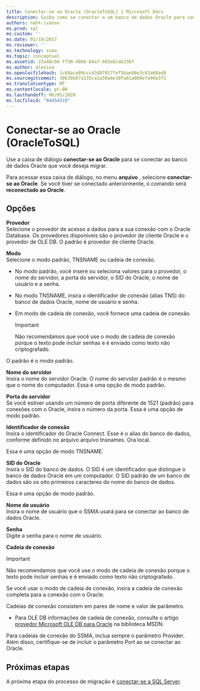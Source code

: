 ```yaml
---
title: Conectar-se ao Oracle (OracleToSQL) | Microsoft Docs
description: Saiba como se conectar a um banco de dados Oracle para começar a migração usando o SSMA para Oracle. Use a caixa de diálogo conectar ao Oracle.
authors: nahk-ivanov
ms.prod: sql
ms.custom: ''
ms.date: 01/19/2017
ms.reviewer: ''
ms.technology: ssma
ms.topic: conceptual
ms.assetid: 23a48cb6-ff30-49bb-b4a7-603ebcab336f
ms.author: alexiva
ms.openlocfilehash: 1c69ace09cccd3d87017fef5bae86e3c03a60ad8
ms.sourcegitcommit: 38639b67a135ca1a50a8e38fa61a089efe90e3f1
ms.translationtype: MT
ms.contentlocale: pt-BR
ms.lasthandoff: 06/05/2020
ms.locfileid: "84454519"
---
```

# <a name="connect-to-oracle-oracletosql"></a>Conectar-se ao Oracle (OracleToSQL)

Use a caixa de diálogo **conectar-se ao Oracle** para se conectar ao banco de dados Oracle que você deseja migrar.

Para acessar essa caixa de diálogo, no menu **arquivo** , selecione **conectar-se ao Oracle**. Se você tiver se conectado anteriormente, o comando será **reconectado ao Oracle**.

## <a name="options"></a>Opções

**Provedor**  
Selecione o provedor de acesso a dados para a sua conexão com o Oracle Database. Os provedores disponíveis são o provedor de cliente Oracle e o provedor de OLE DB. O padrão é provedor de cliente Oracle.

**Modo**  
Selecione o modo padrão, TNSNAME ou cadeia de conexão.

- No modo padrão, você insere ou seleciona valores para o provedor, o nome do servidor, a porta do servidor, o SID do Oracle, o nome de usuário e a senha.
- No modo TNSNAME, insira o identificador de conexão (alias TNS) do banco de dados Oracle, nome de usuário e senha.
- Em modo de cadeia de conexão, você fornece uma cadeia de conexão.

  > [!IMPORTANT]
  > Não recomendamos que você use o modo de cadeia de conexão porque o texto pode incluir senhas e é enviado como texto não criptografado.

O padrão é o modo padrão.

**Nome do servidor**  
Insira o nome do servidor Oracle. O nome do servidor padrão é o mesmo que o nome do computador. Essa é uma opção de modo padrão.

**Porta do servidor**  
Se você estiver usando um número de porta diferente de 1521 (padrão) para conexões com o Oracle, insira o número da porta. Essa é uma opção de modo padrão.

**Identificador de conexão**  
Insira o identificador do Oracle Connect. Esse é o alias do banco de dados, conforme definido no arquivo arquivo tnsnames. Ora local.

Essa é uma opção de modo TNSNAME.

**SID do Oracle**  
Insira o SID do banco de dados. O SID é um identificador que distingue o banco de dados Oracle em um computador. O SID padrão de um banco de dados são os oito primeiros caracteres do nome do banco de dados.

Essa é uma opção de modo padrão.

**Nome de usuário**  
Insira o nome de usuário que o SSMA usará para se conectar ao banco de dados Oracle.

**Senha**  
Digite a senha para o nome de usuário.

**Cadeia de conexão**  
> [!IMPORTANT]
> Não recomendamos que você use o modo de cadeia de conexão porque o texto pode incluir senhas e é enviado como texto não criptografado.

Se você usar o modo de cadeia de conexão, insira a cadeia de conexão completa para a conexão com o Oracle.

Cadeias de conexão consistem em pares de nome e valor de parâmetro.

- Para OLE DB informações de cadeia de conexão, consulte o artigo [provedor Microsoft OLE DB para Oracle](https://go.microsoft.com/fwlink/?LinkId=85640) na biblioteca MSDN.

Para cadeias de conexão do SSMA, inclua sempre o parâmetro Provider. Além disso, certifique-se de incluir o parâmetro Port ao se conectar ao Oracle.

## <a name="next-steps"></a>Próximas etapas

A próxima etapa do processo de migração é [conectar-se a SQL Server](connect-to-sql-server-oracletosql.md).
